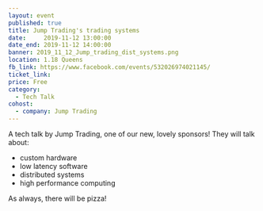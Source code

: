 ```yaml
---
layout: event
published: true
title: Jump Trading's trading systems
date:     2019-11-12 13:00:00
date_end: 2019-11-12 14:00:00
banner: 2019_11_12_Jump_trading_dist_systems.png
location: 1.18 Queens
fb_link: https://www.facebook.com/events/532026974021145/
ticket_link:
price: Free
category:
  - Tech Talk
cohost:
  - company: Jump Trading
---
```


A tech talk by Jump Trading, one of our new, lovely sponsors! They will talk about:
- custom hardware
- low latency software
- distributed systems
- high performance computing

As always, there will be pizza!
